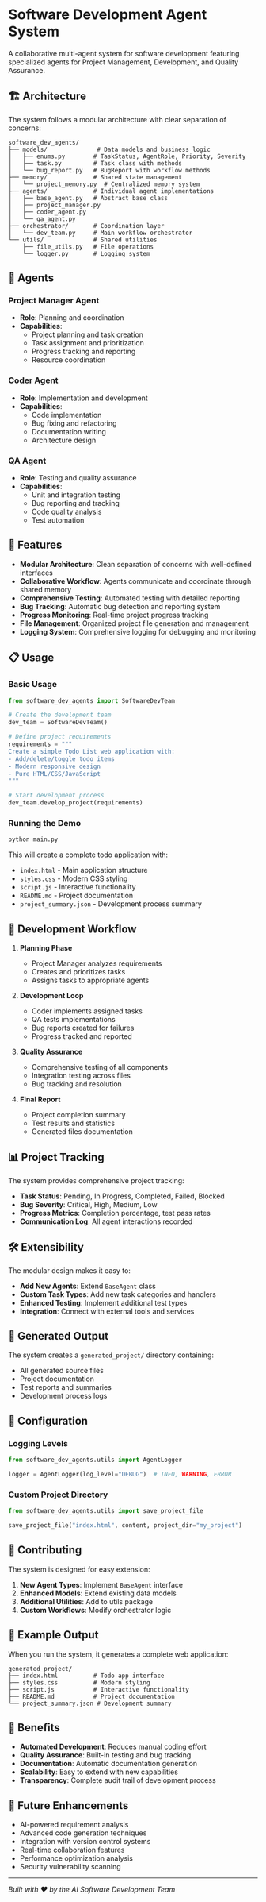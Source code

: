 # Software Development Agent System

A collaborative multi-agent system for software development featuring specialized agents for Project Management, Development, and Quality Assurance.

## 🏗️ Architecture

The system follows a modular architecture with clear separation of concerns:

```
software_dev_agents/
├── models/              # Data models and business logic
│   ├── enums.py        # TaskStatus, AgentRole, Priority, Severity
│   ├── task.py         # Task class with methods
│   └── bug_report.py   # BugReport with workflow methods
├── memory/             # Shared state management
│   └── project_memory.py  # Centralized memory system
├── agents/             # Individual agent implementations
│   ├── base_agent.py   # Abstract base class
│   ├── project_manager.py
│   ├── coder_agent.py
│   └── qa_agent.py
├── orchestrator/       # Coordination layer
│   └── dev_team.py     # Main workflow orchestrator
└── utils/              # Shared utilities
    ├── file_utils.py   # File operations
    └── logger.py       # Logging system
```

## 🤖 Agents

### Project Manager Agent
- **Role**: Planning and coordination
- **Capabilities**:
  - Project planning and task creation
  - Task assignment and prioritization
  - Progress tracking and reporting
  - Resource coordination

### Coder Agent
- **Role**: Implementation and development
- **Capabilities**:
  - Code implementation
  - Bug fixing and refactoring
  - Documentation writing
  - Architecture design

### QA Agent
- **Role**: Testing and quality assurance
- **Capabilities**:
  - Unit and integration testing
  - Bug reporting and tracking
  - Code quality analysis
  - Test automation

## 🚀 Features

- **Modular Architecture**: Clean separation of concerns with well-defined interfaces
- **Collaborative Workflow**: Agents communicate and coordinate through shared memory
- **Comprehensive Testing**: Automated testing with detailed reporting
- **Bug Tracking**: Automatic bug detection and reporting system
- **Progress Monitoring**: Real-time project progress tracking
- **File Management**: Organized project file generation and management
- **Logging System**: Comprehensive logging for debugging and monitoring

## 📋 Usage

### Basic Usage

```python
from software_dev_agents import SoftwareDevTeam

# Create the development team
dev_team = SoftwareDevTeam()

# Define project requirements
requirements = """
Create a simple Todo List web application with:
- Add/delete/toggle todo items
- Modern responsive design
- Pure HTML/CSS/JavaScript
"""

# Start development process
dev_team.develop_project(requirements)
```

### Running the Demo

```bash
python main.py
```

This will create a complete todo application with:
- `index.html` - Main application structure
- `styles.css` - Modern CSS styling
- `script.js` - Interactive functionality
- `README.md` - Project documentation
- `project_summary.json` - Development process summary

## 🔄 Development Workflow

1. **Planning Phase**
   - Project Manager analyzes requirements
   - Creates and prioritizes tasks
   - Assigns tasks to appropriate agents

2. **Development Loop**
   - Coder implements assigned tasks
   - QA tests implementations
   - Bug reports created for failures
   - Progress tracked and reported

3. **Quality Assurance**
   - Comprehensive testing of all components
   - Integration testing across files
   - Bug tracking and resolution

4. **Final Report**
   - Project completion summary
   - Test results and statistics
   - Generated files documentation

## 📊 Project Tracking

The system provides comprehensive project tracking:

- **Task Status**: Pending, In Progress, Completed, Failed, Blocked
- **Bug Severity**: Critical, High, Medium, Low
- **Progress Metrics**: Completion percentage, test pass rates
- **Communication Log**: All agent interactions recorded

## 🛠️ Extensibility

The modular design makes it easy to:

- **Add New Agents**: Extend `BaseAgent` class
- **Custom Task Types**: Add new task categories and handlers
- **Enhanced Testing**: Implement additional test types
- **Integration**: Connect with external tools and services

## 📁 Generated Output

The system creates a `generated_project/` directory containing:

- All generated source files
- Project documentation
- Test reports and summaries
- Development process logs

## 🔧 Configuration

### Logging Levels
```python
from software_dev_agents.utils import AgentLogger

logger = AgentLogger(log_level="DEBUG")  # INFO, WARNING, ERROR
```

### Custom Project Directory
```python
from software_dev_agents.utils import save_project_file

save_project_file("index.html", content, project_dir="my_project")
```

## 🤝 Contributing

The system is designed for easy extension:

1. **New Agent Types**: Implement `BaseAgent` interface
2. **Enhanced Models**: Extend existing data models
3. **Additional Utilities**: Add to utils package
4. **Custom Workflows**: Modify orchestrator logic

## 📝 Example Output

When you run the system, it generates a complete web application:

```
generated_project/
├── index.html          # Todo app interface
├── styles.css          # Modern styling
├── script.js           # Interactive functionality
├── README.md           # Project documentation
└── project_summary.json # Development summary
```

## 🎯 Benefits

- **Automated Development**: Reduces manual coding effort
- **Quality Assurance**: Built-in testing and bug tracking
- **Documentation**: Automatic documentation generation
- **Scalability**: Easy to extend with new capabilities
- **Transparency**: Complete audit trail of development process

## 🔮 Future Enhancements

- AI-powered requirement analysis
- Advanced code generation techniques
- Integration with version control systems
- Real-time collaboration features
- Performance optimization analysis
- Security vulnerability scanning

---

*Built with ❤️ by the AI Software Development Team*